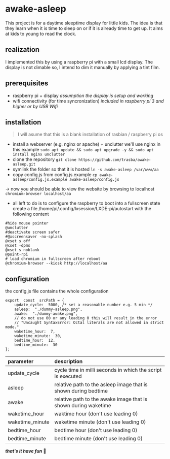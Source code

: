 # awake-asleep

This project is for a daytime sleeptime display for little kids.
The idea is that they learn when it is time to sleep on or if it is already time to get up.
It aims at kids to young to read the clock.

## realization

I implemented this by using a raspberry pi with a small lcd display.
The display is not dimable so, I intend to dim it manually by applying a tint film.

## prerequisites

* raspberry pi + display
*assumption the display is setup and working*
* wifi connectivity (for time syncronization)
*included in raspberry pi 3 and higher
or by USB Wifi*

## installation

>I will asume that this is a blank installation of rasbian / raspberry pi os

 * install a webserver (e.g. nginx or apache) + unclutter we'll use nginx in this example
`sudo apt update && sudo apt upgrade -y && sudo apt install nginx unclutter`
 * clone the repository
`git clone https://github.com/trasba/awake-asleep.git`
 * symlink the folder so that it is hosted
`ln -s awake-asleep /var/www/aa` 
 * copy config.js from config.js.example
 `cp awake-asleep/config.js.example awake-asleep/config.js `

-> now you should be able to view the website by browsing to localhost
`chromium-browser localhost/aa`

 * all left to do is to configure the raspberry to boot into a fullscreen state
 create a file /home/pi/.config/lxsession/LXDE-pi/autostart with the following content
```
#hide mouse pointer
@unclutter
#deactivate screen safer
#@xscreensaver -no-splash
@xset s off
@xset -dpms
@xset s noblank
@point-rpi
# load chromium in fullscreen after reboot
@chromium-browser --kiosk http://localhost/aa
```
## configuration
the config.js file contains the whole configuration

```
export  const  srcPath = {
	update_cycle:  5000, /* set a reasonable number e.g. 5 min */
	asleep:  "./dummy-asleep.png",
	awake:  "./dummy-awake.png",
	// do not use 00 or any leading 0 this will result in the error
	// "Uncaught SyntaxError: Octal literals are not allowed in strict mode."
	waketime_hour:  7,
	waketime_minute:  30,
	bedtime_hour:  12,
	bedtime_minute:  30
};
```

| parameter      | description |
| :----------- | :----------- |
| update_cycle	|	cycle time in milli seconds in which the script is executed  |
| asleep| relative path to the asleep image that is shown during bedtime |
| awake| relative path to the awake image that is shown during waketime |
| waketime_hour| waktime hour (don't use leading 0) |
| waketime_minute| waketime minute (don't use leading 0) |
| bedtime_hour| bedtime hour (don't use leading 0) |
| bedtime_minute|bedtime minute (don't use leading 0) |

***that's it have fun*** :tada: